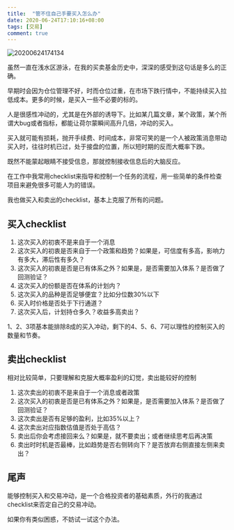 ```yaml
---
title:  "管不住自己手要买入怎么办"
date: 2020-06-24T17:10:16+08:00
tags: [交易]
comment: true
---
```


![20200624174134](https://cdn.jsdelivr.net/gh/leeleilei/leeleilei.github.io/assets/images/20200624174134.png)

虽然一直在浅水区游泳，在我的买卖基金历史中，深深的感受到这句话是多么的正确。

早期时会因为仓位管理不好，时而仓位过重，在市场下跌行情中，不能持续买入拉低成本。更多的时候，是买入一些不必要的标的。

人是很感性冲动的，尤其是在外部的诱导下。比如某几篇文章，某个政策，某个所谓大bug或者指标，都能让荷尔蒙瞬间高升几倍，冲动的买入。

买入就可能有损耗，抛开手续费、时间成本，非常可笑的是一个人被政策消息带动买入时，往往时机已过，处于接盘的位置，所以短时期的反而大概率下跌。

既然不能蒙起眼睛不接受信息，那就控制接收信息后的大脑反应。

在工作中我常用checklist来指导和控制一个任务的流程，用一些简单的条件检查项目来避免很多可能人为的错误。

我也做买入和卖出的checklist，基本上克服了所有的问题。

## 买入checklist
1. 这次买入的初衷不是来自于一个消息
2. 这次买入的初衷是否来自于一个政策和趋势？如果是，可信度有多高，影响力有多大，滞后性有多久？
3. 这次买入的初衷是否是已有体系之外？如果是，是否需要加入体系？是否做了回测验证？
4. 这次买入的份额是否在体系的计划内？
5. 这次买入的品种是否足够便宜？比如分位数30%以下
6. 买入时价格是否处于下行通道？
7. 这次买入后，计划持仓多久？收益多高卖出？

1、2、3项基本能排除8成的买入冲动，剩下的4、5、6、7可以理性的控制买入的数量和节奏。

## 卖出checklist
相对比较简单，只要理解和克服大概率盈利的幻觉，卖出能较好的控制

1. 这次卖出的初衷不是来自于一个消息或者政策
2. 这次买入的初衷是否是已有体系之外？如果是，是否需要加入体系？是否做了回测验证？
3. 这次卖出是否有足够的盈利，比如35%以上？
4. 这次卖出对应指数估值是否处于高估？
5. 卖出后你会考虑接回来么？如果是，就不要卖出；或者继续思考后再决策
6. 卖出时时机是否最棒，比如趋势是否右侧转向下？是否放弃右侧直接左侧来卖出？

## 尾声

能够控制买入和交易冲动，是一个合格投资者的基础素质，外行的我通过checklist来否定自己的交易冲动。

如果你有类似困惑，不妨试一试这个办法。

